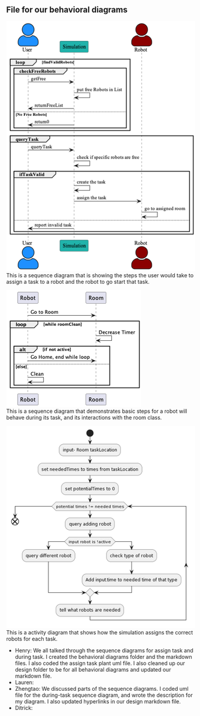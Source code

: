 ## File for our behavioral diagrams
![AssignTask Sequence Diagram](AssignTaskSQ.png) <br>
This is a sequence diagram that is showing the steps the user would take to assign a task to a robot and the robot to go start that task.

![duringTask Sequence Diagram](duringTaskSQ.png) <br>
This is a sequence diagram that demonstrates basic steps for a robot will behave during its task, and its interactions with the room class.

![makeTask Activity Diagram](makeTaskAD.png) <br>
This is a activity diagram that shows how the simulation assigns the correct robots for each task.


* Henry: We all talked through the sequence diagrams for assign task and during task. I created the behavioral diagrams folder and the markdown files. I also coded the assign task plant uml file. I also cleaned up our design folder to be for all behavioral diagrams and updated our markdown file.
* Lauren:
* Zhengtao: We discussed parts of the sequence diagrams. I coded uml file for the during-task sequence diagram, and wrote the description for my diagram. I also updated hyperlinks in our design markdown file.
* Ditrick: 
